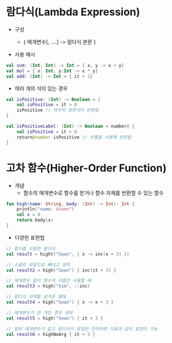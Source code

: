 # 람다식(Lambda Expression)
* 구성
  * { 매개변수[, ....] -> 람다식 본문 }

* 사용 예시
```kotlin
val sum: (Int, Int) -> Int = { x, y -> x + y}
val mul = { x: Int, y:Int -> x * y}
val add: (Int) -> Int = { it + 1}
```

* 여러 개의 식이 있는 경우
```kotlin
val isPositive: (Int) -> Boolean = {
    val isPositive = it > 0
    isPositive // 마지막 표현식이 반환됨
}

val isPositiveLabel: (Int) -> Boolean = number@ {
    val isPositive = it > 0
    return@number isPositive // 라벨을 사용해 반한됨
}
```

# 고차 함수(Higher-Order Function)
* 개념
  * 함수의 매개변수로 함수를 받거나 함수 자체를 반환할 수 있는 함수
```kotlin
fun high(name: String, body: (Int) -> Int): Int {
    println("name: $name")
    val x = 0
    return body(x)
}
```
* 다양한 표현법
```kotlin
// 함수를 이용한 람다식
val result = hight("Sean", { x -> inc(x + 3) })

// 소괄호 바깥으로 빼내고 생략
val result2 = high("Sean") { inc(it + 3) }

// 매개변수 없이 함수의 이름만 사용할 때
val result3 = high("kim", ::inc)

// 람다식 자체를 넘겨준 형태
val result4 = high("Sean") { x -> x + 3 }

// 매개변수가 한 개인 경우 생략
val result5 = high("Sean") { it + 3 }

// 일반 매개변수가 없고 람다식이 유일한 인자라면 다음과 같이 표현이 가능
val result6 = highNoArg { it + 3 }
```


